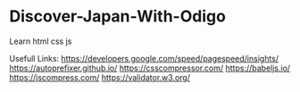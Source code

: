 # Discover-Japan-With-Odigo
Learn html css js

Usefull Links:
  https://developers.google.com/speed/pagespeed/insights/
  https://autoprefixer.github.io/
  https://csscompressor.com/
  https://babeljs.io/
  https://jscompress.com/
  https://validator.w3.org/
